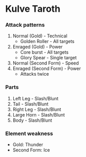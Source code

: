 # Kulve Taroth

### Attack patterns
1. Normal (Gold) - Technical
   - Golden Roller - All targets
2. Enraged (Gold) - Power
   - Core burst - All targets
   - Glory Spear - Single target
3. Normal (Second Form) - Speed
4. Enraged (Second Form) - Power
   - Attacks twice

### Parts
1. Left Leg - Slash/Blunt
2. Tail - Slash/Blunt
3. Right Leg - Slash/Blunt
4. Large Horn - Slash/Blunt
5. Body - Slash/Blunt

### Element weakness
- Gold: Thunder
- Second Form: Ice